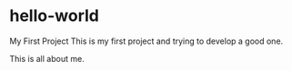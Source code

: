 # hello-world
My First Project
This is my first project and trying to develop a good one.

This is all about me.
